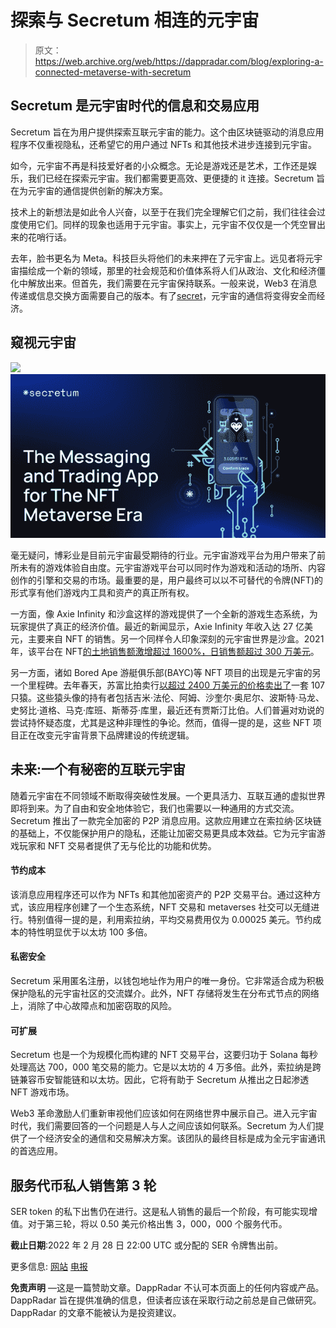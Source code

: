 # 探索与 Secretum 相连的元宇宙

> 原文：<https://web.archive.org/web/https://dappradar.com/blog/exploring-a-connected-metaverse-with-secretum>

## Secretum 是元宇宙时代的信息和交易应用

Secretum 旨在为用户提供探索互联元宇宙的能力。这个由区块链驱动的消息应用程序不仅重视隐私，还希望它的用户通过 NFTs 和其他技术进步连接到元宇宙。

如今，元宇宙不再是科技爱好者的小众概念。无论是游戏还是艺术，工作还是娱乐，我们已经在探索元宇宙。我们都需要更高效、更便捷的 it 连接。Secretum 旨在为元宇宙的通信提供创新的解决方案。

技术上的新想法是如此令人兴奋，以至于在我们完全理解它们之前，我们往往会过度使用它们。同样的现象也适用于元宇宙。事实上，元宇宙不仅仅是一个凭空冒出来的花哨行话。

去年，脸书更名为 Meta。科技巨头将他们的未来押在了元宇宙上。远见者将元宇宙描绘成一个新的领域，那里的社会规范和价值体系将人们从政治、文化和经济僵化中解放出来。但首先，我们需要在元宇宙保持联系。一般来说，Web3 在消息传递或信息交换方面需要自己的版本。有了[secret](https://web.archive.org/web/20220929102836/https://secretum.io/)，元宇宙的通信将变得安全而经济。

## 窥视元宇宙

![](img/4393b405d28ffe16f950ea92e8706ff8.png)![](img/0bd40ffbd019760e2bab10cdfa468e1a.png)

毫无疑问，博彩业是目前元宇宙最受期待的行业。元宇宙游戏平台为用户带来了前所未有的游戏体验自由度。元宇宙游戏平台可以同时作为游戏和活动的场所、内容创作的引擎和交易的市场。最重要的是，用户最终可以以不可替代的令牌(NFT)的形式享有他们游戏内工具和资产的真正所有权。

一方面，像 Axie Infinity 和沙盒这样的游戏提供了一个全新的游戏生态系统，为玩家提供了真正的经济价值。最近的新闻显示，Axie Infinity 年收入达 27 亿美元，主要来自 NFT 的销售。另一个同样令人印象深刻的元宇宙世界是沙盒。2021 年，该平台在 NFT[的土地销售额激增超过 1600%，日销售额超过 300 万美元](https://web.archive.org/web/20220929102836/https://beincrypto.com/secretum-messaging-and-trading-app-for-the-nft-metaverse-era/)。

另一方面，诸如 Bored Ape 游艇俱乐部(BAYC)等 NFT 项目的出现是元宇宙的另一个里程碑。去年春天，苏富比拍卖行[以超过 2400 万美元的价格卖出了](https://web.archive.org/web/20220929102836/https://www.sothebys.com/en/buy/auction/2021/ape-in/101-bored-ape-yacht-club)一套 107 只猿。这些猿头像的持有者包括吉米·法伦、阿姆、沙奎尔·奥尼尔、波斯特·马龙、史努比·道格、马克·库班、斯蒂芬·库里，最近还有贾斯汀比伯。人们普遍对劝说的尝试持怀疑态度，尤其是这种非理性的争论。然而，值得一提的是，这些 NFT 项目正在改变元宇宙背景下品牌建设的传统逻辑。

## 未来:一个有秘密的互联元宇宙

随着元宇宙在不同领域不断取得突破性发展。一个更具活力、互联互通的虚拟世界即将到来。为了自由和安全地体验它，我们也需要以一种通用的方式交流。Secretum 推出了一款完全加密的 P2P 消息应用。这款应用建立在索拉纳·区块链的基础上，不仅能保护用户的隐私，还能让加密交易更具成本效益。它为元宇宙游戏玩家和 NFT 交易者提供了无与伦比的功能和优势。

#### **节约成本**

该消息应用程序还可以作为 NFTs 和其他加密资产的 P2P 交易平台。通过这种方式，该应用程序创建了一个生态系统，NFT 交易和 metaverses 社交可以无缝进行。特别值得一提的是，利用索拉纳，平均交易费用仅为 0.00025 美元。节约成本的特性明显优于以太坊 100 多倍。

#### **私密安全**

Secretum 采用匿名注册，以钱包地址作为用户的唯一身份。它非常适合成为积极保护隐私的元宇宙社区的交流媒介。此外，NFT 存储将发生在分布式节点的网络上，消除了中心故障点和加密窃取的风险。

#### **可扩展**

Secretum 也是一个为规模化而构建的 NFT 交易平台，这要归功于 Solana 每秒处理高达 700，000 笔交易的能力。它是以太坊的 4 万多倍。此外，索拉纳是跨链兼容币安智能链和以太坊。因此，它将有助于 Secretum 从推出之日起渗透 NFT 游戏市场。

Web3 革命激励人们重新审视他们应该如何在网络世界中展示自己。进入元宇宙时代，我们需要回答的一个问题是人与人之间应该如何联系。Secretum 为人们提供了一个经济安全的通信和交易解决方案。该团队的最终目标是成为全元宇宙通讯的首选应用。

## 服务代币私人销售第 3 轮

SER token 的私下出售仍在进行。这是私人销售的最后一个阶段，有可能实现增值。对于第三轮，将以 0.50 美元价格出售 3，000，000 个服务代币。

**截止日期**:2022 年 2 月 28 日 22:00 UTC 或分配的 SER 令牌售出前。

更多信息:
[网站](https://web.archive.org/web/20220929102836/https://secretum.io/)
[电报](https://web.archive.org/web/20220929102836/https://t.me/secretum_global)

**免责声明** —这是一篇赞助文章。DappRadar 不认可本页面上的任何内容或产品。DappRadar 旨在提供准确的信息，但读者应该在采取行动之前总是自己做研究。DappRadar 的文章不能被认为是投资建议。